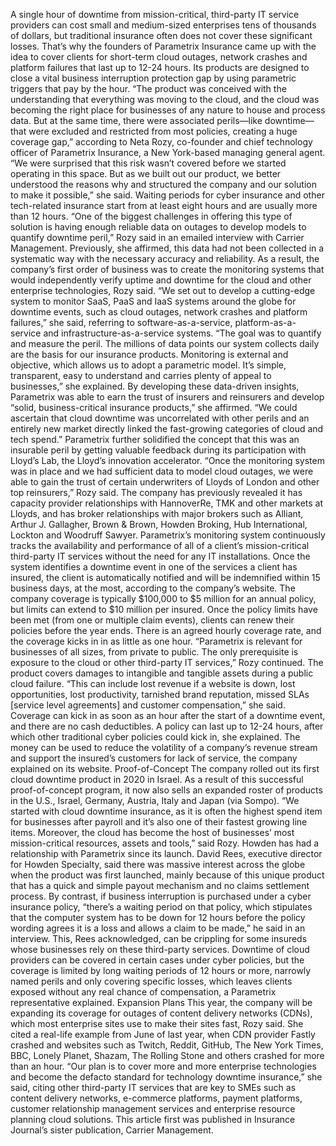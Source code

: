A single hour of downtime from mission-critical, third-party IT service providers can cost small and medium-sized enterprises tens of thousands of dollars, but traditional insurance often does not cover these significant losses.
That’s why the founders of Parametrix Insurance came up with the idea to cover clients for short-term cloud outages, network crashes and platform failures that last up to 12-24 hours. Its products are designed to close a vital business interruption protection gap by using parametric triggers that pay by the hour.
“The product was conceived with the understanding that everything was moving to the cloud, and the cloud was becoming the right place for businesses of any nature to house and process data. But at the same time, there were associated perils—like downtime—that were excluded and restricted from most policies, creating a huge coverage gap,” according to Neta Rozy, co-founder and chief technology officer of Parametrix Insurance, a New York-based managing general agent.
“We were surprised that this risk wasn’t covered before we started operating in this space. But as we built out our product, we better understood the reasons why and structured the company and our solution to make it possible,” she said.
Waiting periods for cyber insurance and other tech-related insurance start from at least eight hours and are usually more than 12 hours.
“One of the biggest challenges in offering this type of solution is having enough reliable data on outages to develop models to quantify downtime peril,” Rozy said in an emailed interview with Carrier Management.
Previously, she affirmed, this data had not been collected in a systematic way with the necessary accuracy and reliability. As a result, the company’s first order of business was to create the monitoring systems that would independently verify uptime and downtime for the cloud and other enterprise technologies, Rozy said.
“We set out to develop a cutting-edge system to monitor SaaS, PaaS and IaaS systems around the globe for downtime events, such as cloud outages, network crashes and platform failures,” she said, referring to software-as-a-service, platform-as-a-service and infrastructure-as-a-service systems.
“The goal was to quantify and measure the peril. The millions of data points our system collects daily are the basis for our insurance products. Monitoring is external and objective, which allows us to adopt a parametric model. It’s simple, transparent, easy to understand and carries plenty of appeal to businesses,” she explained.
By developing these data-driven insights, Parametrix was able to earn the trust of insurers and reinsurers and develop “solid, business-critical insurance products,” she affirmed. “We could ascertain that cloud downtime was uncorrelated with other perils and an entirely new market directly linked the fast-growing categories of cloud and tech spend.”
Parametrix further solidified the concept that this was an insurable peril by getting valuable feedback during its participation with Lloyd’s Lab, the Lloyd’s innovation accelerator.
“Once the monitoring system was in place and we had sufficient data to model cloud outages, we were able to gain the trust of certain underwriters of Lloyds of London and other top reinsurers,” Rozy said. The company has previously revealed it has capacity provider relationships with HannoverRe, TMK and other markets at Lloyds, and has broker relationships with major brokers such as Alliant, Arthur J. Gallagher, Brown & Brown, Howden Broking, Hub International, Lockton and Woodruff Sawyer.
Parametrix’s monitoring system continuously tracks the availability and performance of all of a client’s mission-critical third-party IT services without the need for any IT installations. Once the system identifies a downtime event in one of the services a client has insured, the client is automatically notified and will be indemnified within 15 business days, at the most, according to the company’s website.
The company coverage is typically $100,000 to $5 million for an annual policy, but limits can extend to $10 million per insured. Once the policy limits have been met (from one or multiple claim events), clients can renew their policies before the year ends. There is an agreed hourly coverage rate, and the coverage kicks in in as little as one hour.
“Parametrix is relevant for businesses of all sizes, from private to public. The only prerequisite is exposure to the cloud or other third-party IT services,” Rozy continued.
The product covers damages to intangible and tangible assets during a public cloud failure. “This can include lost revenue if a website is down, lost opportunities, lost productivity, tarnished brand reputation, missed SLAs [service level agreements] and customer compensation,” she said.
Coverage can kick in as soon as an hour after the start of a downtime event, and there are no cash deductibles. A policy can last up to 12-24 hours, after which other traditional cyber policies could kick in, she explained.
The money can be used to reduce the volatility of a company’s revenue stream and support the insured’s customers for lack of service, the company explained on its website.
Proof-of-Concept
The company rolled out its first cloud downtime product in 2020 in Israel. As a result of this successful proof-of-concept program, it now also sells an expanded roster of products in the U.S., Israel, Germany, Austria, Italy and Japan (via Sompo).
“We started with cloud downtime insurance, as it is often the highest spend item for businesses after payroll and it’s also one of their fastest growing line items. Moreover, the cloud has become the host of businesses’ most mission-critical resources, assets and tools,” said Rozy.
Howden has had a relationship with Parametrix since its launch. David Rees, executive director for Howden Specialty, said there was massive interest across the globe when the product was first launched, mainly because of this unique product that has a quick and simple payout mechanism and no claims settlement process.
By contrast, if business interruption is purchased under a cyber insurance policy, “there’s a waiting period on that policy, which stipulates that the computer system has to be down for 12 hours before the policy wording agrees it is a loss and allows a claim to be made,” he said in an interview.
This, Rees acknowledged, can be crippling for some insureds whose businesses rely on these third-party services.
Downtime of cloud providers can be covered in certain cases under cyber policies, but the coverage is limited by long waiting periods of 12 hours or more, narrowly named perils and only covering specific losses, which leaves clients exposed without any real chance of compensation, a Parametrix representative explained.
Expansion Plans
This year, the company will be expanding its coverage for outages of content delivery networks (CDNs), which most enterprise sites use to make their sites fast, Rozy said.
She cited a real-life example from June of last year, when CDN provider Fastly crashed and websites such as Twitch, Reddit, GitHub, The New York Times, BBC, Lonely Planet, Shazam, The Rolling Stone and others crashed for more than an hour.
“Our plan is to cover more and more enterprise technologies and become the defacto standard for technology downtime insurance,” she said, citing other third-party IT services that are key to SMEs such as content delivery networks, e-commerce platforms, payment platforms, customer relationship management services and enterprise resource planning cloud solutions.
This article first was published in Insurance Journal’s sister publication, Carrier Management.